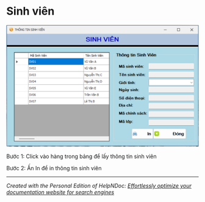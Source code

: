 # Sinh viên

![Image](<lib/NewItem9.png>)

Bước 1: Click vào hàng trong bảng để lấy thông tin sinh viên

Bước 2: Ấn In để in thông tin sinh viên

***
_Created with the Personal Edition of HelpNDoc: [Effortlessly optimize your documentation website for search engines](<https://www.helpndoc.com/feature-tour/produce-html-websites/>)_
